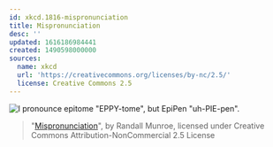 ```yaml
---
id: xkcd.1816-mispronunciation
title: Mispronunciation
desc: ''
updated: 1616186984441
created: 1490598000000
sources:
  name: xkcd
  url: 'https://creativecommons.org/licenses/by-nc/2.5/'
  license: Creative Commons 2.5
---
```

![I pronounce epitome "EPPY-tome", but EpiPen "uh-PIE-pen".](https://imgs.xkcd.com/comics/mispronunciation.png)
> "[Mispronunciation](https://xkcd.com/1816/)", by Randall Munroe, licensed under Creative Commons Attribution-NonCommercial 2.5 License
